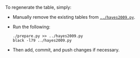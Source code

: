 To regenerate the table, simply:

* Manually remove the existing tables from
  [`../hayes2009.py`](../hayes2009.py).
* Run the following:

      ./prepare.py >> ../hayes2009.py
      black -l79 ../hayes2009.py

* Then add, commit, and push changes if necessary.
